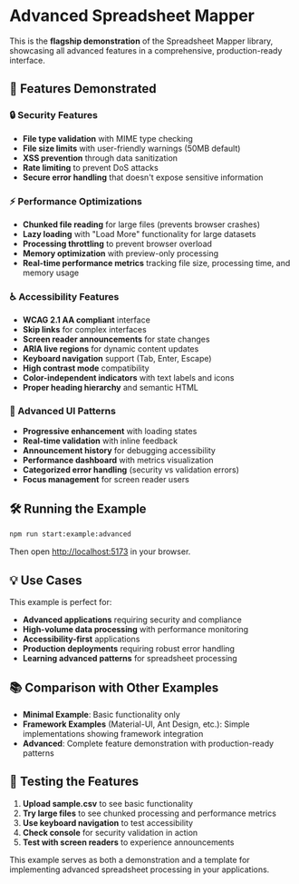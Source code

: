 # Advanced Spreadsheet Mapper

This is the **flagship demonstration** of the Spreadsheet Mapper library, showcasing all advanced features in a comprehensive, production-ready interface.

## 🚀 Features Demonstrated

### 🔒 Security Features
- **File type validation** with MIME type checking
- **File size limits** with user-friendly warnings (50MB default)
- **XSS prevention** through data sanitization
- **Rate limiting** to prevent DoS attacks
- **Secure error handling** that doesn't expose sensitive information

### ⚡ Performance Optimizations
- **Chunked file reading** for large files (prevents browser crashes)
- **Lazy loading** with "Load More" functionality for large datasets
- **Processing throttling** to prevent browser overload
- **Memory optimization** with preview-only processing
- **Real-time performance metrics** tracking file size, processing time, and memory usage

### ♿ Accessibility Features
- **WCAG 2.1 AA compliant** interface
- **Skip links** for complex interfaces
- **Screen reader announcements** for state changes
- **ARIA live regions** for dynamic content updates
- **Keyboard navigation** support (Tab, Enter, Escape)
- **High contrast mode** compatibility
- **Color-independent indicators** with text labels and icons
- **Proper heading hierarchy** and semantic HTML

### 🎨 Advanced UI Patterns
- **Progressive enhancement** with loading states
- **Real-time validation** with inline feedback
- **Announcement history** for debugging accessibility
- **Performance dashboard** with metrics visualization
- **Categorized error handling** (security vs validation errors)
- **Focus management** for screen reader users

## 🛠 Running the Example

```bash
npm run start:example:advanced
```

Then open [http://localhost:5173](http://localhost:5173) in your browser.

## 💡 Use Cases

This example is perfect for:
- **Advanced applications** requiring security and compliance
- **High-volume data processing** with performance monitoring
- **Accessibility-first** applications
- **Production deployments** requiring robust error handling
- **Learning advanced patterns** for spreadsheet processing

## 📚 Comparison with Other Examples

- **Minimal Example**: Basic functionality only
- **Framework Examples** (Material-UI, Ant Design, etc.): Simple implementations showing framework integration
- **Advanced**: Complete feature demonstration with production-ready patterns

## 🧪 Testing the Features

1. **Upload sample.csv** to see basic functionality
2. **Try large files** to see chunked processing and performance metrics
3. **Use keyboard navigation** to test accessibility
4. **Check console** for security validation in action
5. **Test with screen readers** to experience announcements

This example serves as both a demonstration and a template for implementing advanced spreadsheet processing in your applications.
